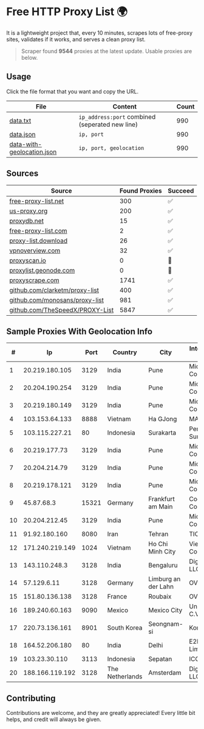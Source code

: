 
# Free HTTP Proxy List 🌍

It is a lightweight project that, every 10 minutes, scrapes lots of free-proxy sites, validates if it works, and serves a clean proxy list.


> Scraper found **9544** proxies at the latest update. Usable proxies are below.

## Usage

Click the file format that you want and copy the URL.


|File|Content|Count|
|----|-------|-----|
|[data.txt](https://raw.githubusercontent.com/themiralay/Proxy-List-World/master/data.txt)|`ip_address:port` combined (seperated new line)|990|
|[data.json](https://raw.githubusercontent.com/themiralay/Proxy-List-World/master/data.json)|`ip, port`|990|
|[data-with-geolocation.json](https://raw.githubusercontent.com/themiralay/Proxy-List-World/master/data-with-geolocation.json)|`ip, port, geolocation`|990|

## Sources

|Source|Found Proxies|Succeed|
|------|-------------|-------|
|[free-proxy-list.net](https://free-proxy-list.net)|300|✅|
|[us-proxy.org](https://www.us-proxy.org)|200|✅|
|[proxydb.net](http://proxydb.net)|15|✅|
|[free-proxy-list.com](https://free-proxy-list.com/?page=&port=&type%5B%5D=http&type%5B%5D=https&up_time=0&search=Search)|2|✅|
|[proxy-list.download](https://www.proxy-list.download/HTTP)|26|✅|
|[vpnoverview.com](https://vpnoverview.com/privacy/anonymous-browsing/free-proxy-servers)|32|✅|
|[proxyscan.io](https://www.proxyscan.io)|0|🚫|
|[proxylist.geonode.com](https://proxylist.geonode.com/api/proxy-list?limit=300&page=1&sort_by=lastChecked&sort_type=desc&protocols=http,https)|0|🚫|
|[proxyscrape.com](https://api.proxyscrape.com/v2/?request=displayproxies&protocol=http&timeout=10000&country=all&ssl=all&anonymity=all)|1741|✅|
|[github.com/clarketm/proxy-list](https://raw.githubusercontent.com/clarketm/proxy-list/master/proxy-list-raw.txt)|400|✅|
|[github.com/monosans/proxy-list](https://raw.githubusercontent.com/monosans/proxy-list/main/proxies/http.txt)|981|✅|
|[github.com/TheSpeedX/PROXY-List](https://raw.githubusercontent.com/TheSpeedX/PROXY-List/master/http.txt)|5847|✅|


## Sample Proxies With Geolocation Info

|#|Ip|Port|Country|City|Internet Service Provider|
|-|--|----|-------|----|-------------------------|
|1|20.219.180.105|3129|India|Pune|Microsoft Corporation|
|2|20.204.190.254|3129|India|Pune|Microsoft Corporation|
|3|20.219.180.149|3129|India|Pune|Microsoft Corporation|
|4|103.153.64.133|8888|Vietnam|Ha GJong|MAT-HN|
|5|103.115.227.21|80|Indonesia|Surakarta|Pemerintah Kota Surakarta|
|6|20.219.177.73|3129|India|Pune|Microsoft Corporation|
|7|20.204.214.79|3129|India|Pune|Microsoft Corporation|
|8|20.219.178.121|3129|India|Pune|Microsoft Corporation|
|9|45.87.68.3|15321|Germany|Frankfurt am Main|Cogent Communications|
|10|20.204.212.45|3129|India|Pune|Microsoft Corporation|
|11|91.92.180.160|8080|Iran|Tehran|TIC|
|12|171.240.219.149|1024|Vietnam|Ho Chi Minh City|Viettel Corporation|
|13|143.110.248.3|3128|India|Bengaluru|DigitalOcean, LLC|
|14|57.129.6.11|3128|Germany|Limburg an der Lahn|OVH SAS|
|15|151.80.136.138|3128|France|Roubaix|OVH SAS|
|16|189.240.60.163|9090|Mexico|Mexico City|Uninet S.A. de C.V.|
|17|220.73.136.161|8901|South Korea|Seongnam-si|Korea Telecom|
|18|164.52.206.180|80|India|Delhi|E2E Networks Limited|
|19|103.23.30.110|3113|Indonesia|Sepatan|ICON+|
|20|188.166.119.192|3128|The Netherlands|Amsterdam|DigitalOcean, LLC|



## Contributing

Contributions are welcome, and they are greatly appreciated! Every
little bit helps, and credit will always be given.

